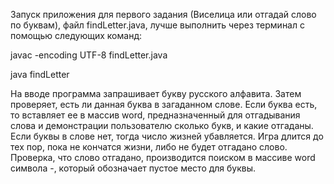 Запуск приложения для первого задания (Виселица или отгадай слово по буквам), файл findLetter.java, лучше выполнить через терминал с помощью следующих команд:

javac -encoding UTF-8 findLetter.java

java findLetter

На вводе программа запрашивает  букву русского алфавита. Затем проверяет, есть ли данная буква в загаданном слове. Если буква есть, то вставляет ее в массив word, предназначенный для отгадывания слова и демонстрации пользователю сколько букв, и какие отгаданы. 
Если буквы в слове нет, тогда число жизней убавляется. Игра длится до тех пор, пока не кончатся жизни, либо не будет отгадано слово. Проверка, что слово отгадано, производится поиском в массиве word символа -, который обозначает пустое место для буквы.
